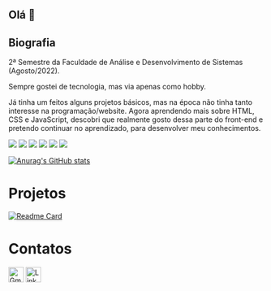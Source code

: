 ## Olá 👋

## Biografia

2ª Semestre da Faculdade de Análise e Desenvolvimento de Sistemas (Agosto/2022).

Sempre gostei de tecnologia, mas via apenas como hobby.

Já tinha um feitos alguns projetos básicos, mas na época não tinha tanto interesse na programação/website.
Agora aprendendo mais sobre HTML, CSS e JavaScript, descobri que realmente gosto dessa parte do front-end
e pretendo continuar no aprendizado, para desenvolver meu conhecimentos.

![](https://img.shields.io/badge/Windows-0078D6?style=for-the-badge&logo=windows&logoColor=white)
![](https://img.shields.io/badge/Android-3DDC84?style=for-the-badge&logo=android&logoColor=white)
![](https://img.shields.io/badge/GIT-E44C30?style=for-the-badge&logo=git&logoColor=white)
![](https://img.shields.io/badge/HTML5-E34F26?style=for-the-badge&logo=html5&logoColor=white)
![](https://img.shields.io/badge/CSS3-1572B6?style=for-the-badge&logo=css3&logoColor=white)
![](https://img.shields.io/badge/JavaScript-323330?style=for-the-badge&logo=javascript&logoColor=F7DF1E)

[![Anurag's GitHub stats](https://github-readme-stats.vercel.app/api?username=Danwear1&theme=tokyonight)](https://github.com/anuraghazra/github-readme-stats)

# Projetos

[![Readme Card](https://github-readme-stats.vercel.app/api/pin/?username=Danwear1&repo=Curriculo-Example&theme=tokyonight)](https://github.com/anuraghazra/github-readme-stats)

# Contatos

[<img src='https://img.shields.io/badge/Gmail-D14836?style=for-the-badge&logo=gmail&logoColor=white' alt='Gmail' height='30'>](danwear1@gmail.com)
[<img src='https://img.shields.io/badge/LinkedIn-0077B5?style=for-the-badge&logo=linkedin&logoColor=white' alt='Linkedin' height='30'>](linkedin.com)
